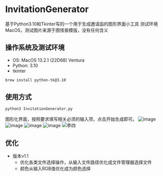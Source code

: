 # InvitationGenerator
基于Python3.10和Tkinter写的一个用于生成邀请函的图形界面小工具
测试环境MacOS，测试图片来源于图怪兽模版，没有任何含义

## 操作系统及测试环境
+ OS: MacOS 13.2.1 (22D68) Ventura
+ Python: 3.10
+ tkinter
```bash
brew install python-tk@3.10
```

## 使用方式
```bash
python3 InvitationGenerator.py
```
图形化界面，按照要求填写相关必须的输入项，点击开始生成即可。
![image](https://user-images.githubusercontent.com/11972644/227088807-70fbabfb-92d4-4cdc-b1ea-1adf5d6f32fc.png)
![image](https://user-images.githubusercontent.com/11972644/227088892-3e3606f9-6317-4639-833b-266a5cba712c.png)
![image](https://user-images.githubusercontent.com/11972644/227088944-7341e16a-48a9-41f7-a6d5-81ae2e951ea7.png)
![image](https://user-images.githubusercontent.com/11972644/227089035-98f891ab-70a1-41e7-9707-1cbfd24e7257.png)
![李四](https://user-images.githubusercontent.com/11972644/227089091-9ff747d0-158d-4d18-82ea-06b7485ccc6b.jpg)


## 优化
+ 版本v1.1
  + 优化各类文件选择操作，从输入文件路径优化成文件管理器选择文件
  + 颜色从输入RGB值优化成为颜色选择
